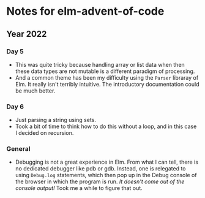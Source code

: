 # Notes for elm-advent-of-code

## Year 2022

### Day 5

- This was quite tricky because handling array or list data when then these data types
  are not mutable is a different paradigm of processing.
- And a common theme has been my difficulty using the `Parser` libraray of Elm.
  It really isn't terribly intuitive. The introductory documentation could be
  much better.

### Day 6

- Just parsing a string using sets.
- Took a bit of time to think how to do this without a loop, and in this case I
  decided on recursion.

### General

- Debugging is not a great experience in Elm. From what I can tell, there is no
  dedicated debugger like pdb or gdb. Instead, one is relegated to using
  `Debug.log` statements, which then pop up in the Debug console of the browser
  in which the program is run. *It doesn't come out of the console output!* Took
  me a while to figure that out.

